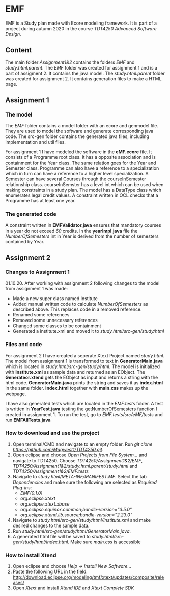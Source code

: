 # EMF
EMF is a Study plan made with Ecore modeling framework. It is part of a project during autumn 2020 in the course *TDT4250 Advanced Software Design*.

## Content
The main folder *Assignment1&2* contains the folders *EMF* and *study.html.parent*. The *EMF* folder was created for assignment 1 and is a part of assigment 2. It contains the java model. The *study.html.parent* folder was created for assignment 2. It contains generation files to make a HTML page. 

## Assignment 1

### The model
The *EMF* folder contains a model folder with an ecore and genmodel file. They are used to model the software and generate corresponding java code.
The src-gen folder contains the generated java files, including implementation and util files.

For assignment 1 I have modeled the software in the **eMF.ecore** file. It consists of a Programme root class. It has a opposite association and is containment for the Year class. The same relation goes for the Year and Semester class. Programme can also have a reference to a specialization which in turn can have a reference to a higher level specialization. A Semester can have several Courses through the courseInSemester relationship class. courseInSemster has a level int which can be used when making constraints in a study plan. The model has a DataType class which enumerates legal credit values. A constraint written in OCL checks that a Programme has at least one year.
### The generated code
A constraint written in **EMFValidator.java** ensures that mandatory courses in a year do not exceed *60* credits. In the **yearImpl.java** file the *NumberOfSemesters* int in Year is derived from the number of semesters contained by Year.

## Assignment 2

### Changes to Assignment 1
01.10.20. After working with assignment 2 following changes to the model from assignment 1 was made:
- Made a new super class named Institute
- Added manual written code to calculate *NumberOfSemesters* as described above. This replaces code in a removed reference.
- Renamed some references
- Removed some unnecessary references
- Changed some classes to be containment
- Generated a institute.xmi and moved it to *study.html/src-gen/study/html*

### Files and code
For assignment 2 I have created a seperate Xtext Project named *study.html*. The model from assignment 1 is transformed to text in **GeneratorMain.java** which is located in *study.html/src-gen/study/html*. The model is initialized with **Institute.xmi** as sample data and returned as an EObject. The **Generateor.xtend** gets the EObject as input and returns a string with the html code. **GeneratorMain.java** prints the string and saves it as **index.html** in the same folder. **index.html** together with **main.css** makes up the webpage.

I have also generated tests which are located in the *EMF.tests* folder. A test is written in **YearTest.java** testing the getNumberOfSemesters function I created in assignment 1. To run the test, go to *EMF.tests/src/eMF/tests* and run **EMFAllTests.java**

### How to download and use the project
1. Open terminal/CMD and navigate to an empty folder. Run *git clone https://github.com/Magwest1/TDT4250.git*.
2. Open eclipse and choose *Open Projects from File System...* and navigate to TDT4250. Choose *TDT4250/Assignment1&2/EMF*, *TDT4250/Assignment1&2/study.html.parent/study.html* and *TDT4250/Assignment1&2/EMF.tests*
3. Navigate to *study.html/META-INF/MANIFEST.MF*. Select the tab *Dependencies* and make sure the following are selected as *Required Plug-ins*:
    - *EMF(0.1.0)*
    - *org.eclipse.xtext*
    - *org.eclipse.xtext.xbase*
    - *org.eclipse.equinox.common;bundle-version="3.5.0"*
    - *org.eclipse.xtend.lib.source;bundle-version="2.23.0"* 
4. Navigate to *study.html/src-gen/study/html/Institute.xmi* and make desired changes to the sample data.
5. Run *study.html/src-gen/study/html/GeneratorMain.java*.
6. A generated html file will be saved to *study.html/src-gen/study/html/index.html*. Make sure *main.css* is accessible

### How to install Xtend
1. Open eclipse and choose *Help* -> *Install New Software...*
2. Paste the following URL in the field: http://download.eclipse.org/modeling/tmf/xtext/updates/composite/releases/
3. Open *Xtext* and install *Xtend IDE* and *Xtext Complete SDK*
